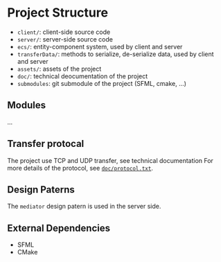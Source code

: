 # Project Structure
- `client/`: client-side source code
- `server/`: server-side source code
- `ecs/`: entity-component system, used by client and server
- `transferData/`: methods to serialize, de-serialize data, used by client and server
- `assets/`: assets of the project
- `doc/`: technical deocumentation of the project
- `submodules`: git submodule of the project (SFML, cmake, ...)



## Modules
...

## Transfer protocal
The project use TCP and UDP transfer, see technical documentation
For more details of the protocol, see [`doc/protocol.txt`](doc/protocol.txt).

## Design Paterns
The `mediator` design patern is used in the server side.

## External Dependencies
- SFML
- CMake